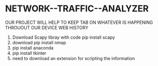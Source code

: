 # NETWORK--TRAFFIC--ANALYZER
OUR PROJECT WILL HELP TO KEEP TAB ON WHATEVER IS HAPPENING THROUOUT OUR   DEVICE WEB HISTORY
1. Download Scapy libray with code pip install scapy
2. download pip install nmap
3. pip install anaconda
4. pip install tkinter
5. need to download an extension for scripting the information
